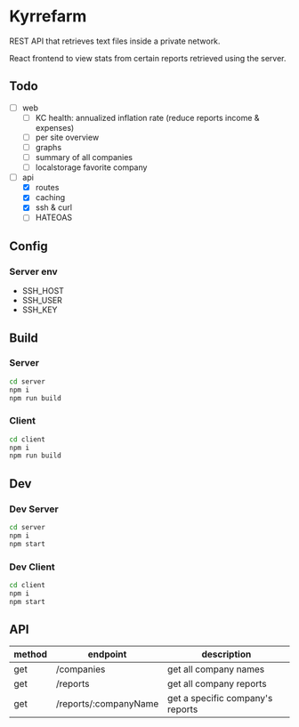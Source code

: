 # Kyrrefarm

REST API that retrieves text files inside a private network.

React frontend to view stats from certain reports retrieved using the server.

## Todo

- [ ] web
  - [ ] KC health: annualized inflation rate (reduce reports income & expenses)
  - [ ] per site overview
  - [ ] graphs
  - [ ] summary of all companies
  - [ ] localstorage favorite company
- [ ] api
  - [x] routes
  - [x] caching
  - [x] ssh & curl
  - [ ] HATEOAS

## Config

### Server env

- SSH_HOST
- SSH_USER
- SSH_KEY

## Build

### Server

```sh
cd server
npm i
npm run build
```

### Client

```sh
cd client
npm i
npm run build
```

## Dev

### Dev Server

```sh
cd server
npm i
npm start
```

### Dev Client

```sh
cd client
npm i
npm start
```

## API

| method | endpoint              | description                      |
| ------ | --------------------- | -------------------------------- |
| get    | /companies            | get all company names            |
| get    | /reports              | get all company reports          |
| get    | /reports/:companyName | get a specific company's reports |

